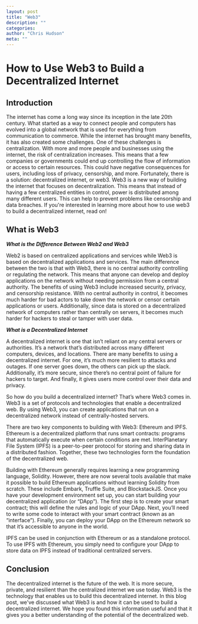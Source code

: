 ```yaml
--- 
layout: post 
title: "Web3" 
description: "" 
categories:  
author: "Chris Hudson" 
meta: "" 
--- 
```

# How to Use Web3 to Build a Decentralized Internet

## Introduction

The internet has come a long way since its inception in the late 20th century. What started as a way to connect people and computers has evolved into a global network that is used for everything from communication to commerce. While the internet has brought many benefits, it has also created some challenges. One of these challenges is centralization. With more and more people and businesses using the internet, the risk of centralization increases. This means that a few companies or governments could end up controlling the flow of information or access to certain resources. This could have negative consequences for users, including loss of privacy, censorship, and more.
Fortunately, there is a solution: decentralized internet, or web3. Web3 is a new way of building the internet that focuses on decentralization. This means that instead of having a few centralized entities in control, power is distributed among many different users. This can help to prevent problems like censorship and data breaches.
If you're interested in learning more about how to use web3 to build a decentralized internet, read on!

## What is Web3

***What is the Difference Between Web2 and Web3***

Web2 is based on centralized applications and services while Web3 is based on decentralized applications and services. The main difference between the two is that with Web3, there is no central authority controlling or regulating the network. This means that anyone can develop and deploy applications on the network without needing permission from a central authority.
The benefits of using Web3 include increased security, privacy, and censorship resistance. With no central authority in control, it becomes much harder for bad actors to take down the network or censor certain applications or users. Additionally, since data is stored on a decentralized network of computers rather than centrally on servers, it becomes much harder for hackers to steal or tamper with user data.

***What is a Decentralized Internet***

A decentralized internet is one that isn’t reliant on any central servers or authorities. It’s a network that’s distributed across many different computers, devices, and locations.
There are many benefits to using a decentralized internet. For one, it’s much more resilient to attacks and outages. If one server goes down, the others can pick up the slack. Additionally, it’s more secure, since there’s no central point of failure for hackers to target. And finally, it gives users more control over their data and privacy.

So how do you build a decentralized internet? That’s where Web3 comes in. Web3 is a set of protocols and technologies that enable a decentralized web. By using Web3, you can create applications that run on a decentralized network instead of centrally-hosted servers.

There are two key components to building with Web3: Ethereum and IPFS. Ethereum is a decentralized platform that runs smart contracts: programs that automatically execute when certain conditions are met. InterPlanetary File System (IPFS) is a peer-to-peer protocol for storing and sharing data in a distributed fashion. Together, these two technologies form the foundation of the decentralized web.

Building with Ethereum generally requires learning a new programming language, Solidity. However, there are now several tools available that make it possible to build Ethereum applications without learning Solidity from scratch. These include Embark, Truffle Suite, and BlockstackJS. Once you have your development environment set up, you can start building your decentralized application (or “DApp”). The first step is to create your smart contract; this will define the rules and logic of your DApp. Next, you’ll need to write some code to interact with your smart contract (known as an “interface”). Finally, you can deploy your DApp on the Ethereum network so that it’s accessible to anyone in the world.

IPFS can be used in conjunction with Ethereum or as a standalone protocol. To use IPFS with Ethereum, you simply need to configure your DApp to store data on IPFS instead of traditional centralized servers.

## Conclusion

The decentralized internet is the future of the web. It is more secure, private, and resilient than the centralized internet we use today. Web3 is the technology that enables us to build this decentralized internet. In this blog post, we've discussed what Web3 is and how it can be used to build a decentralized internet. We hope you found this information useful and that it gives you a better understanding of the potential of the decentralized web.
